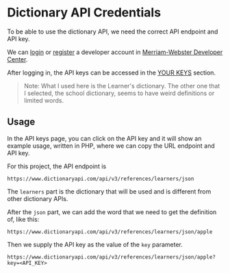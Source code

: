 # Dictionary API Credentials

To be able to use the dictionary API, we need the correct API endpoint and API key.

We can [login](https://dictionaryapi.com/sign-in) or [register](https://dictionaryapi.com/register/index) a developer account in [Merriam-Webster Developer Center](https://dictionaryapi.com/).

After logging in, the API keys can be accessed in the [YOUR KEYS](https://dictionaryapi.com/account/my-keys) section.

> Note: What I used here is the Learner's dictionary. The other one that I selected, the school dictionary, seems to have weird definitions or limited words.

## Usage

In the API keys page, you can click on the API key and it will show an example usage, written in PHP, where we can copy the URL endpoint and API key.

For this project, the API endpoint is

```text
https://www.dictionaryapi.com/api/v3/references/learners/json
```

The `learners` part is the dictionary that will be used and is different from other dictionary APIs.

After the `json` part, we can add the word that we need to get the definition of, like this:

```text
https://www.dictionaryapi.com/api/v3/references/learners/json/apple
```

Then we supply the API key as the value of the `key` parameter.

```text
https://www.dictionaryapi.com/api/v3/references/learners/json/apple?key=<API_KEY>
```



